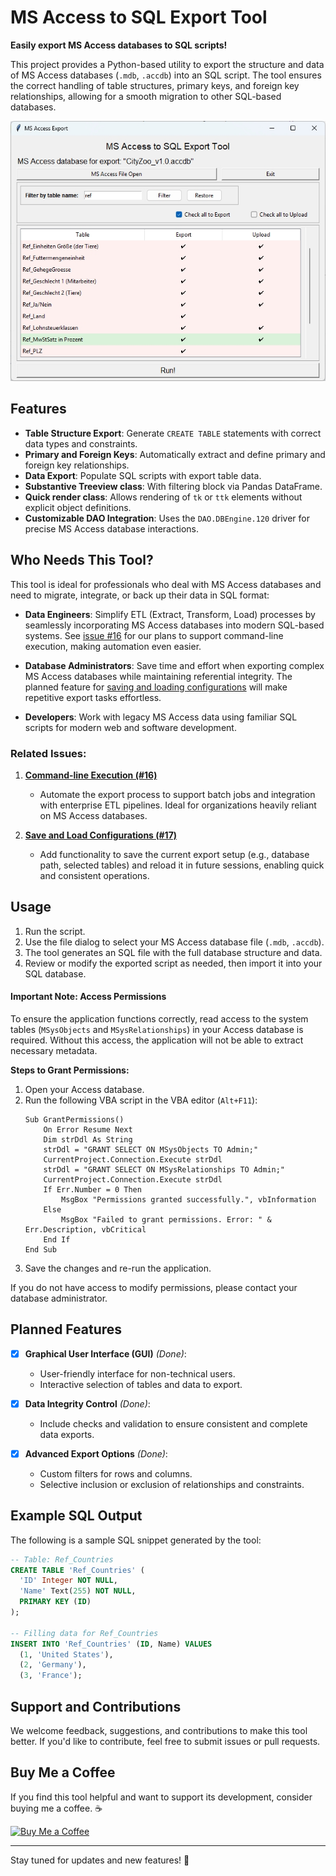 
# MS Access to SQL Export Tool

**Easily export MS Access databases to SQL scripts!**

This project provides a Python-based utility to export the structure and data of MS Access databases (`.mdb`, `.accdb`) into an SQL script. The tool ensures the correct handling of table structures, primary keys, and foreign key relationships, allowing for a smooth migration to other SQL-based databases.

![MS Access export tool](screenshots/access_sql_export_screen_00.jpg)

## Features

- **Table Structure Export**: Generate `CREATE TABLE` statements with correct data types and constraints.
- **Primary and Foreign Keys**: Automatically extract and define primary and foreign key relationships.
- **Data Export**: Populate SQL scripts with export table data.
- **Substantive Treeview class**: With filtering block via Pandas DataFrame.
- **Quick render class**: Allows rendering of `tk` or `ttk` elements without explicit object definitions.
- **Customizable DAO Integration**: Uses the `DAO.DBEngine.120` driver for precise MS Access database interactions.

## Who Needs This Tool?

This tool is ideal for professionals who deal with MS Access databases and need to migrate, integrate, or back up their data in SQL format:

- **Data Engineers**: Simplify ETL (Extract, Transform, Load) processes by seamlessly incorporating MS Access databases into modern SQL-based systems. See [issue #16](https://github.com/whellcome/MSAccessToSQL/issues/16) for our plans to support command-line execution, making automation even easier.
  
- **Database Administrators**: Save time and effort when exporting complex MS Access databases while maintaining referential integrity. The planned feature for [saving and loading configurations](https://github.com/whellcome/MSAccessToSQL/issues/17) will make repetitive export tasks effortless.
  
- **Developers**: Work with legacy MS Access data using familiar SQL scripts for modern web and software development.

### Related Issues:

1. **[Command-line Execution (#16)](https://github.com/whellcome/MSAccessToSQL/issues/16)**  
   - Automate the export process to support batch jobs and integration with enterprise ETL pipelines. Ideal for organizations heavily reliant on MS Access databases.

2. **[Save and Load Configurations (#17)](https://github.com/whellcome/MSAccessToSQL/issues/17)**  
   - Add functionality to save the current export setup (e.g., database path, selected tables) and reload it in future sessions, enabling quick and consistent operations.


## Usage

1. Run the script.
2. Use the file dialog to select your MS Access database file (`.mdb`, `.accdb`).
3. The tool generates an SQL file with the full database structure and data.
4. Review or modify the exported script as needed, then import it into your SQL database.

#### **Important Note: Access Permissions**

To ensure the application functions correctly, read access to the system tables (`MSysObjects` and `MSysRelationships`) in your Access database is required. Without this access, the application will not be able to extract necessary metadata.

**Steps to Grant Permissions:**

1. Open your Access database.
2. Run the following VBA script in the VBA editor (`Alt+F11`):
    ```vba
    Sub GrantPermissions()
        On Error Resume Next
        Dim strDdl As String
        strDdl = "GRANT SELECT ON MSysObjects TO Admin;"
        CurrentProject.Connection.Execute strDdl
        strDdl = "GRANT SELECT ON MSysRelationships TO Admin;"
        CurrentProject.Connection.Execute strDdl
        If Err.Number = 0 Then
            MsgBox "Permissions granted successfully.", vbInformation
        Else
            MsgBox "Failed to grant permissions. Error: " & Err.Description, vbCritical
        End If
    End Sub
    ```
3. Save the changes and re-run the application.

If you do not have access to modify permissions, please contact your database administrator.

## Planned Features

- [x] **Graphical User Interface (GUI)** *(Done)*:  
  - User-friendly interface for non-technical users.  
  - Interactive selection of tables and data to export.

- [x] **Data Integrity Control** *(Done)*:  
  - Include checks and validation to ensure consistent and complete data exports.

- [x] **Advanced Export Options** *(Done)*:  
  - Custom filters for rows and columns.  
  - Selective inclusion or exclusion of relationships and constraints.

## Example SQL Output

The following is a sample SQL snippet generated by the tool:

```sql
-- Table: Ref_Countries
CREATE TABLE 'Ref_Countries' (
  'ID' Integer NOT NULL,
  'Name' Text(255) NOT NULL,
  PRIMARY KEY (ID)
);

-- Filling data for Ref_Countries
INSERT INTO 'Ref_Countries' (ID, Name) VALUES
  (1, 'United States'),
  (2, 'Germany'),
  (3, 'France');
```


## Support and Contributions

We welcome feedback, suggestions, and contributions to make this tool better. If you'd like to contribute, feel free to submit issues or pull requests.

## Buy Me a Coffee

If you find this tool helpful and want to support its development, consider buying me a coffee. ☕

[![Buy Me a Coffee](https://img.shields.io/badge/Buy%20Me%20a%20Coffee-Support%20My%20Work-orange?style=for-the-badge&logo=buymeacoffee)](https://www.buymeacoffee.com/whellcome)

---

Stay tuned for updates and new features!  🚀

